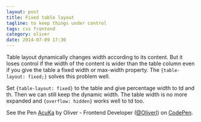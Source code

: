 ```yaml
---
layout: post
title: Fixed table layout
tagline: to keep things under control
tags: css frontend
category: oliver
date: 2014-07-09 17:30
---
```

Table layout dynamically changes width according to its content. But it loses control if the width of the content is wider than the table column even if you give the table a fixed width or max-width property. The `{table-layout: fixed;}` solves this problem well.

Set `{table-layout: fixed}` to the table and give percentage width to td and th. Then we can still keep the dynamic width. The table width is no more expanded and `{overflow: hidden}` works well to td too.

<p data-height="218" data-theme-id="0" data-slug-hash="AcuKa" data-default-tab="result" class='codepen'>See the Pen <a href='http://codepen.io/Oliverl/pen/AcuKa/'>AcuKa</a> by Oliver - Frontend Developer (<a href='http://codepen.io/Oliverl'>@Oliverl</a>) on <a href='http://codepen.io'>CodePen</a>.</p>
<script async src="//codepen.io/assets/embed/ei.js"></script>
